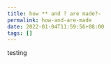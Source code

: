 ```yaml
---
title: how ** and ? are made?-
permalink: how-and-are-made
date: 2022-01-04T11:59:56+08:00
tags: []
---
```


testing
